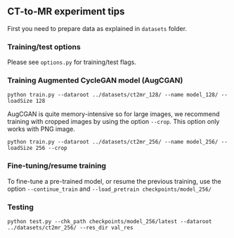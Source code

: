 ## CT-to-MR experiment tips

First you need to prepare data as explained in `datasets` folder.

### Training/test options

Please see `options.py` for training/test flags.

### Training Augmented CycleGAN model (AugCGAN)

`python train.py --dataroot ../datasets/ct2mr_128/ --name model_128/ --loadSize 128`

AugCGAN is quite memory-intensive so for large images, we recommend training 
with cropped images by using the option `--crop`. This option only works with PNG image.
 
`python train.py --dataroot ../datasets/ct2mr_256/ --name model_256/ --loadSize 256 --crop  `

### Fine-tuning/resume training

To fine-tune a pre-trained model, or resume the previous training, use the 
option `--continue_train` and `--load_pretrain checkpoints/model_256/`

### Testing

`python test.py --chk_path checkpoints/model_256/latest --dataroot ../datasets/ct2mr_256/ --res_dir val_res`

